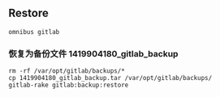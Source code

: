 ## Restore

	omnibus gitlab

### 恢复为备份文件 1419904180_gitlab_backup

	rm -rf /var/opt/gitlab/backups/*
	cp 1419904180_gitlab_backup.tar /var/opt/gitlab/backups/
	gitlab-rake gitlab:backup:restore